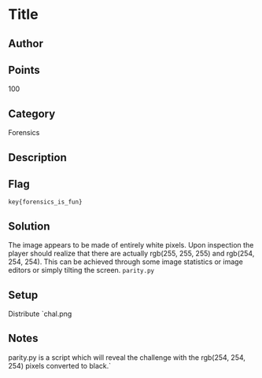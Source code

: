 # Title
## Author

## Points
100
## Category
Forensics
## Description

## Flag
`key{forensics_is_fun}`
## Solution
The image appears to be made of entirely white pixels. Upon inspection the player should realize that there are actually rgb(255, 255, 255) and rgb(254, 254, 254). This can be achieved through some image statistics or image editors or simply tilting the screen.
`parity.py`
## Setup
Distribute `chal.png
## Notes
parity.py is a script which will reveal the challenge with the rgb(254, 254, 254) pixels converted to black.`
